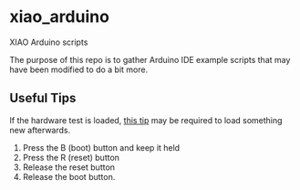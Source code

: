 # xiao_arduino
XIAO Arduino scripts

The purpose of this repo is to gather Arduino IDE example scripts that may have been modified to do a bit more.

## Useful Tips

If the hardware test is loaded, [this tip](https://www.eevblog.com/forum/beginners/why-does-my-esp32c3-xiao-not-uploading-code/) may be required to load something new afterwards.
1. Press the B (boot) button and keep it held
2. Press the R (reset) button
3. Release the reset button
4. Release the boot button.